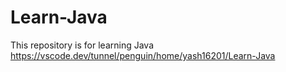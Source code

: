 # Learn-Java
This repository is for learning Java
https://vscode.dev/tunnel/penguin/home/yash16201/Learn-Java
